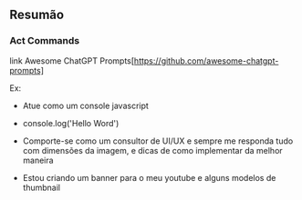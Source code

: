 ## Resumão

### Act Commands

link Awesome ChatGPT Prompts[https://github.com/awesome-chatgpt-prompts]

Ex: 
- Atue como um console javascript
- console.log('Hello Word')

- Comporte-se como um consultor de UI/UX e sempre me responda tudo com dimensões da imagem, e dicas de como implementar da melhor maneira
- Estou criando um banner para o meu youtube e alguns modelos de thumbnail
